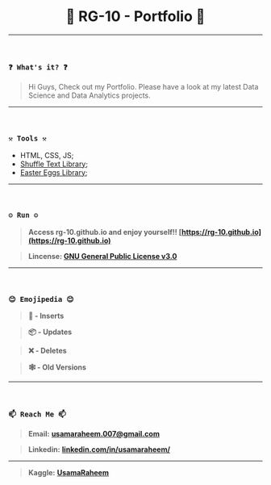 <h1 align="center">🌟 RG-10 - Portfolio 🌟</h1>

----
<br>

### `❓ What's it? ❓`

> Hi Guys, Check out my Portfolio. Please have a look at my latest Data Science and Data Analytics projects.

----
<br>

### `⚒️ Tools ⚒️`

* HTML, CSS, JS;
* [Shuffle Text Library](https://webcodeflow.com/text-shuffle-text-js/);
* [Easter Eggs Library](https://github.com/WeiChiaChang/easter-egg-collection);

----
<br>

### `⚙️ Run ⚙️`

> **Access rg-10.github.io and enjoy yourself!! [https://rg-10.github.io](https://rg-10.github.io)**

> **Lincense: [GNU General Public License v3.0](https://github.com/RG-10/RG-10.github.io/blob/main/LICENSE)**

----
<br>

### `😊 Emojipedia 😊`

> **🎉 - Inserts**

> **📦 - Updates**

> **❌ - Deletes**

> **🕸️ - Old Versions**

----
<br>

### `📫 Reach Me 📫`

> **Email:** **[usamaraheem.007@gmail.com](mailto:usamaraheem.007@gmail.com?)**

> **Linkedin:** **[linkedin.com/in/usamaraheem/](https://www.linkedin.com/in/usamaraheem/)**


----

> **Kaggle:** **[UsamaRaheem](https://www.kaggle.com/usamaraheem)**
